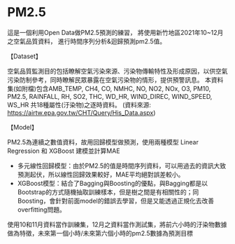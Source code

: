 # PM2.5

這是一個利用Open Data做PM2.5預測的練習，
將使用新竹地區2021年10~12月之空氣品質資料，
進行時間序列分析&迴歸預測pm2.5值。


【Dataset】

空氣品質監測目的包括瞭解空氣污染來源、污染物傳輸特性及形成原因，以供空氣污染防制參考，同時瞭解民眾暴露在空氣污染物的情形，提供預警訊息。
本資料集(如附檔)包含AMB_TEMP, CH4, CO, NMHC, NO, NO2, NOx, O3, PM10, PM2.5, RAINFALL, RH, SO2, THC, WD_HR, WIND_DIREC, WIND_SPEED, WS_HR 共18種屬性(汙染物)之逐時資料。
(資料來源: https://airtw.epa.gov.tw/CHT/Query/His_Data.aspx)

【Model】

PM2.5為連續之數值資料，故用回歸模型做預測，使用兩種模型 Linear Regression 和 XGBoost 建模並計算MAE
- 多元線性回歸模型：由於PM2.5的值是時間序列資料，可以用過去的資訊大致預測起伏，所以線性回歸效果較好，MAE平均絕對誤差較小。 
- XGBoost模型：結合了Bagging與Boosting的優點，與Bagging都是以Bootstrap的方式隨機抽取訓練樣本，但是樹之間是有相關性的；同Boosting，會針對前面model的錯誤去學習，但是又能透過正規化去改善overfitting問題。


使用10和11月資料當作訓練集，12月之資料當作測試集，將前六小時的汙染物數據做為特徵，未來第一個小時/未來第六個小時的pm2.5數據為預測目標
